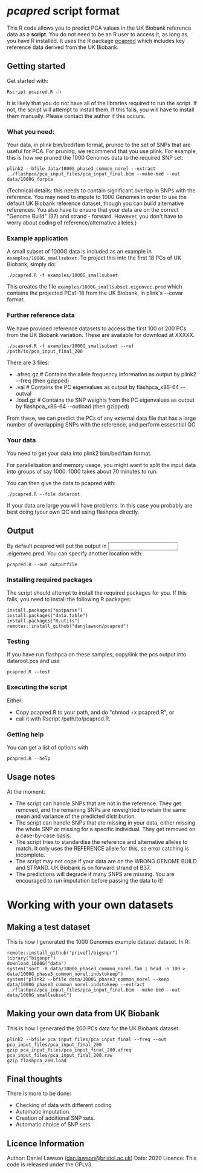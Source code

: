 # *pcapred* script format

This R code allows you to predict PCA values in the UK Biobank reference data as a **script**. You do not need to be an R user to access it, as long as you have R installed. It uses the R package [pcapred](https://github.com/danjlawson/pcapred) which includes key reference data derived from the UK Biobank.

## Getting started

Get started with:

```{sh}
Rscript pcapred.R -h
```

It is likely that you do not have all of the libraries required to run the script. If not, the script will attempt to install them. If this fails, you will have to install them manually. Please contact the author if this occurs.

### What you need:

Your data, in plink bim/bed/fam format, pruned to the set of SNPs that are useful for PCA. For pruning, we recommend that you use plink. For example, this is how we pruned the 1000 Genomes data to the required SNP set:

```{sh}
plink2 --bfile data/1000G_phase3_common_norel --extract ../flashpca/pca_input_files/pca_input_final.bim --make-bed --out data/1000G_forpca
```

(Technical details: this needs to contain significant overlap in SNPs with the reference. You may need to impute to 1000 Genomes in order to use the default UK Biobank reference dataset, though you can build alternative references. You also have to ensure that your data are on the correct "Genome Build" (37) and strand - forward. However, you don't have to worry about coding of reference/alternative alleles.)

### Example application

A small subset of 1000G data is included as an example in `examples/1000G_smallsubset`. To project this into the first 18 PCs of UK Biobank, simply do:

```{sh}
./pcapred.R -f examples/1000G_smallsubset
```

This creates the file `examples/1000G_smallsubset.eigenvec.pred` which contains the projected PCs1-18 from the UK Biobank, in plink's --covar format.

### Further reference data

We have provided reference datasets to access the first 100 or 200 PCs from the UK Biobank variation. These are available for download at XXXXX.

```{sh}
./pcapred.R -f examples/1000G_smallsubset --ref /path/to/pca_input_final_200
```

There are 3 files:
- .afreq.gz # Contains the allele frequency information as output by plink2 --freq (then gzipped)
- .val # Contains the PC eigenvalues as output by flashpca_x86-64 --outval
- .load.gz # Contains the SNP weights from the PC eigenvalues as output by flashpca_x86-64 --outload (then gzipped)

From these, we can predict the PCs of any external data file that has a large number of overlapping SNPs with the reference, and perform essesntial QC

### Your data

You need to get your data into plink2 bim/bed/fam format.

For parallelisation and memory usage, you might want to split the input data into groups of say 1000. 1000 takes about 70 minutes to run.

You can then give the data to pcapred with:

```
./pcapred.R --file dataroot
```

If your data are large you will have problems.  In this case you probably are best doing tyour own QC and using flashpca directly.

## Output

By default pcapred will put the output in <input>.eigenvec.pred. You can specify another location with:

```
pcapred.R --out outputfile
```

### Installing required packages

The script should attempt to install the required packages for you. If this fails, you need to install the following R packages:

```
install.packages("optparse")
install.packages("data.table")
install.packages("R.utils")
remotes::install_github("danjlawson/pcapred")
```

### Testing

If you have run flashpca on these samples, copy/link the pcs output into dataroot.pcs and use

```
pcapred.R --test
```

### Executing the script

Either:
- Copy pcapred.R to your path, and do "chmod +x pcapred.R", or
- call it with Rscript /path/to/pcapred.R.

### Getting help

You can get a list of options with

```
pcapred.R --help
```

## Usage notes

At the moment:

- The script can handle SNPs that are not in the reference. They get removed, and the remaining SNPs are reweighted to retain the same mean and variance of the predicted distribution.
- The script can handle SNPs that are missing in your data, either missing the whole SNP or missing for a specific individual. They get removed on a case-by-case basis.
- The script tries to standardise the reference and alternative alleles to match. It only uses the REFERENCE allele for this, so error catching is incomplete.
- The script may not cope if your data are on the WRONG GENOME BUILD and STRAND. UK Biobank is on forward strand of B37.
- The predictions will degrade if many SNPS are missing. You are encouraged to run imputation before passing the data to it!

# Working with your own datasets

## Making a test dataset

This is how I generated the 1000 Genomes example dataset dataset. In R:

```{r}
remote::install_github("privefl/bigsnpr")
library("bigsnpr")
download_1000G("data")
system("sort -R data/1000G_phase3_common_norel.fam | head -n 100 > data/1000G_phase3_common_norel.indstokeep")
system("plink2 --bfile data/1000G_phase3_common_norel --keep data/1000G_phase3_common_norel.indstokeep --extract ../flashpca/pca_input_files/pca_input_final.bim --make-bed --out data/1000G_smallsubset")
```

## Making your own data from UK Biobank

This is how I generated the 200 PCs data for the UK Biobank dataset.

```{sh}
plink2 --bfile pca_input_files/pca_input_final --freq --out pca_input_files/pca_input_final_200
gzip pca_input_files/pca_input_final_200.afreq pca_input_files/pca_input_final_200.raw
gzip flashpca_200.load
```

## Final thoughts

There is more to be done:

* Checking of data with different coding
* Automatic imputation.
* Creation of additional SNP sets.
* Automatic choice of SNP sets.

## Licence Information

Author: Daniel Lawson (dan.lawson@bristol.ac.uk)
Date: 2020
Licence: This code is released under the GPLv3.
